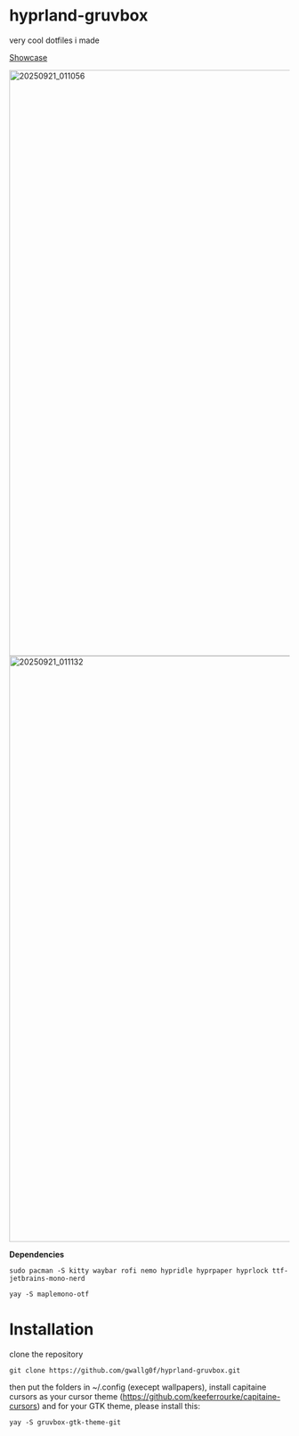 # hyprland-gruvbox
very cool dotfiles i made

<u>Showcase</u>

<img width="1681" height="1051" alt="20250921_011056" src="https://github.com/user-attachments/assets/847b3564-ba56-4af4-8569-15eb2df77c2a" />

<img width="1681" height="1051" alt="20250921_011132" src="https://github.com/user-attachments/assets/bab851d0-d04c-4674-9502-ca21b567774b" />

**Dependencies**

```
sudo pacman -S kitty waybar rofi nemo hypridle hyprpaper hyprlock ttf-jetbrains-mono-nerd
```

```
yay -S maplemono-otf
```

# Installation
clone the repository
```
git clone https://github.com/gwallg0f/hyprland-gruvbox.git
```
then put the folders in ~/.config (execept wallpapers), install capitaine cursors as your cursor theme (https://github.com/keeferrourke/capitaine-cursors) and for your GTK theme, please install this:
```
yay -S gruvbox-gtk-theme-git
```
